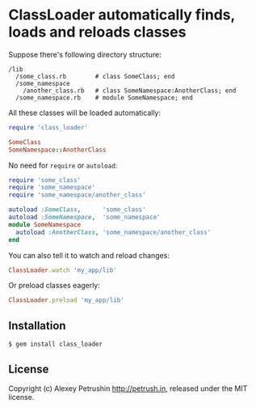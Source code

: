 # ClassLoader automatically finds, loads and reloads classes

Suppose there's following directory structure:

    /lib
      /some_class.rb        # class SomeClass; end
      /some_namespace
        /another_class.rb   # class SomeNamespace:AnotherClass; end
      /some_namespace.rb    # module SomeNamespace; end

All these classes will be loaded automatically:

``` ruby
require 'class_loader'

SomeClass
SomeNamespace::AnotherClass
```

No need for `require` or `autoload`:

``` ruby
require 'some_class'
require 'some_namespace'
require 'some_namespace/another_class'

autoload :SomeClass,      'some_class'
autoload :SomeNamespace,  'some_namespace'
module SomeNamespace
  autoload :AnotherClass, 'some_namespace/another_class'
end
```

You can also tell it to watch and reload changes:

``` ruby
ClassLoader.watch 'my_app/lib'
```

Or preload classes eagerly:

``` ruby
ClassLoader.preload 'my_app/lib'
```

## Installation

	$ gem install class_loader

## License

Copyright (c) Alexey Petrushin http://petrush.in, released under the MIT license.